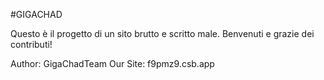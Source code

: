 #GIGACHAD

Questo è il progetto di un sito brutto e scritto male.
Benvenuti e grazie dei contributi!

Author: GigaChadTeam
Our Site: f9pmz9.csb.app